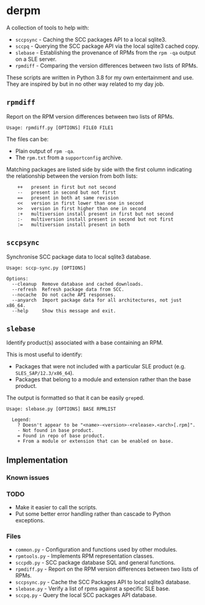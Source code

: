 # derpm

A collection of tools to help with:

* `sccpsync` - Caching the SCC packages API to a local sqlite3.
* `sccpq` - Querying the SCC package API via the local sqlite3 cached copy.
* `slebase` - Establishing the provenance of RPMs from the `rpm -qa` output on
   a SLE server.
* `rpmdiff` - Comparing the version differences between two lists of RPMs.

These scripts are written in Python 3.8 for my own entertainment and use.  They
are inspired by but in no other way related to my day job.

## `rpmdiff`

Report on the RPM version differences between two lists of RPMs.

```{text}
Usage: rpmdiff.py [OPTIONS] FILE0 FILE1
```

The files can be:

* Plain output of `rpm -qa`.
* The `rpm.txt` from a `supportconfig` archive.

Matching packages are listed side by side with the first column indicating
the relationship between the version from both lists:

```{text}
    ++   present in first but not second
    --   present in second but not first
    ==   present in both at same revision
    <<   version in first lower than one in second
    >>   version in first higher than one in second
    :+   multiversion install present in first but not second
    :-   multiversion install present in second but not first
    :=   multiversion install present in both
```

## `sccpsync`

Synchronise SCC package data to local sqlite3 database.

```{text}
Usage: sccp-sync.py [OPTIONS]

Options:
  --cleanup  Remove database and cached downloads.
  --refresh  Refresh package data from SCC.
  --nocache  Do not cache API responses.
  --anyarch  Import package data for all architectures, not just x86_64.
  --help     Show this message and exit.
```

## `slebase`

Identify product(s) associated with a base containing an RPM.

This is most useful to identify:

* Packages that were not included with a particular SLE product (e.g. `SLES_SAP/12.3/x86_64`).
* Packages that belong to a module and extension rather than the base product.

The output is formatted so that it can be easily `grep`ed.

```{text}
Usage: slebase.py [OPTIONS] BASE RPMLIST

  Legend:
    ? Doesn't appear to be "<name>-<version>-<release>.<arch>[.rpm]".
    - Not found in base product.
    = Found in repo of base product.
    + From a module or extension that can be enabled on base.
```

## Implementation

### Known issues

### TODO

* Make it easier to call the scripts.
* Put some better error handling rather than cascade to Python exceptions.

### Files

* `common.py` - Configuration and functions used by other modules.
* `rpmtools.py` - Implements RPM representation classes.
* `sccpdb.py` - SCC package database SQL and general functions.
* `rpmdiff.py` - Report on the RPM version differences between two lists of RPMs.
* `sccpsync.py` - Cache the SCC Packages API to local sqlite3 database.
* `slebase.py` - Verify a list of rpms against a specific SLE base.
* `sccpq.py` - Query the local SCC packages API database.
